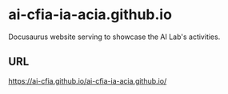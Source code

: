 # ai-cfia-ia-acia.github.io
Docusaurus website serving to showcase the AI Lab's activities.

## URL
https://ai-cfia.github.io/ai-cfia-ia-acia.github.io/
